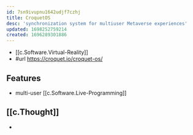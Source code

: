 ```yaml
---
id: 7sn9ivupnu1642udjf7czhj
title: CroquetOS
desc: 'synchronization system for multiuser Metaverse experiences'
updated: 1698252759214
created: 1696289301886
---
```


- [[c.Software.Virtual-Reality]]
- #url https://croquet.io/croquet-os/

## Features

- multi-user [[c.Software.Live-Programming]]

## [[c.Thought]]

- 